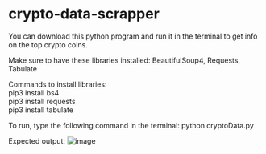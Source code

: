 # crypto-data-scrapper

You can download this python program and run it in the terminal to get info on the top crypto coins.

Make sure to have these libraries installed: BeautifulSoup4, Requests, Tabulate

Commands to install libraries: <br />
pip3 install bs4<br />
pip3 install requests<br />
pip3 install tabulate


To run, type the following command in the terminal: 
python cryptoData.py

Expected output:
![image](https://user-images.githubusercontent.com/28576229/138726929-1304eab8-4190-4e42-9836-8fd80d805527.png)

